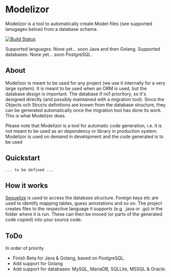 # Modelizor

Modelizor is a tool to automatically create Model-files (see supported lanugages below) from a database schema.

[![Build Status](https://travis-ci.org/liminaab/modelizor.svg?branch=master)](https://travis-ci.org/liminaab/modelizor)

Supported languages: None yet... soon Java and then Golang.
Supported databases: None yet... soon PostgreSQL.

## About

Modelizor is meant to be used for any project (we use it internally for a very large system). It is meant to be used when an ORM is used, but the database design is important. The database if no1 prioritory, so it's designed directly (and possibly maintained with a migration tool). Since the Objects och Structs definitions are known from the database structure, they can be generated automatically once the migration tool has done its work. This is what Modelizor does.

Please note that Modelizor is a tool for automatic code generation, i.e. it is not meant to be used as an dependency or library in production system. Modelizor is used on demand in development and the code generated is to be used 

## Quickstart

`... to be defined ...`

## How it works

[Sequelize](https://github.com/sequelize/sequelize/blob/master/README.md) is used to access the database structure. Foreign keys etc are used to identify mapping tables, guess annotations and so on. The project creates files to the respective language it supports (e.g. .java or .go) in the folder where it is run. These can then be moved (or parts of the generated code copied) into your source code.

## ToDo

In order of priority

- Finish Beta for Java & Golang, based on PostgreSQL.
- Add support for Golang
- Add support for databases: MySQL, MariaDB, SQLLite, MSSQL & Oracle.